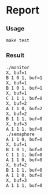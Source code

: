 # Report

### Usage

	make test
	
### Result

	./monitor
	X, buf=1
	B 1 0 1, buf=1
	X, buf=1
	B 1 0 1, buf=1
	X, buf=1
	C 1 1 1, buf=0
	X, buf=2
	A 1 1 0, buf=2
	X, buf=2
	B 1 1 1, buf=0
	X, buf=3
	A 1 1 1, buf=0
	./semaphore
	A 1 1 0, buf=0
	X, buf=1
	B 1 0 1, buf=0
	C 1 1 1, buf=0
	A 1 1 0, buf=0
	X, buf=2
	B 1 1 1, buf=0
	A 1 1 0, buf=0
	X, buf=3
	A 1 1 1, buf=0